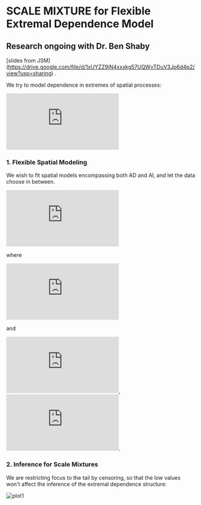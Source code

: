 # SCALE MIXTURE for Flexible Extremal Dependence Model

## Research ongoing with Dr. Ben Shaby

[slides from JSM] (https://drive.google.com/file/d/1xUYZZ9jN4xxxkg57UQWvTDuV3Jp6d4p2/view?usp=sharing) .

We try to model dependence in extremes of spatial processes: 

![equation](http://latex.codecogs.com/gif.latex?%5C%7BX%28s%29%3Bs%5Cin%5Cmathcal%7BS%7D%5Csubset%5Cmathbb%7BR%7D%5E2%5C%7D)

### 1.  Flexible Spatial Modeling
We wish to fit spatial models encompassing both AD and AI, and let the data choose in between.

![equation](http://latex.codecogs.com/gif.latex?X%28s%29%3DRW%28s%29&plus;%5Cepsilon%28s%29%2C%20%5Cepsilon%28s%29%5Cstackrel%7Biid%7D%7B%5Csim%7D%20N%280%2C%5Ctau%5E2%29)

where

![equation](http://latex.codecogs.com/gif.latex?R%7C%5Cdelta%5Csim%20Pareto%28%5Cfrac%7B1-%5Cdelta%7D%7B%5Cdelta%7D%29)

and 

![equation](http://latex.codecogs.com/gif.latex?W%28s%29%3DF%5E%7B-1%7D%28%5CPhi%28Z%28s%29%29%29%3DT%28Z%28s%29%29),
![equation](http://latex.codecogs.com/gif.latex?Z%28s%29%5Csim%20N%280%2C%5CSigma%28%5Clambda%2C%5Cgamma%29%29).

### 2. Inference for Scale Mixtures

We are restricting focus to the tail by censoring, so that the low values won't affect the inference of the extremal dependence structure:

![plot1](ttps://github.com/likun-stat/scalemixture/www/6.png)

